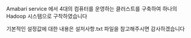 Amabari service 에서 4대의 컴퓨터를 운영하는 클러스트를 구축하여 하나의 Hadoop 시스템으로 구착하였습니다

기본적인 설정값에 대한 내용은 설저사항.txt 파일을 참고해주시면 감사하겠습니다
